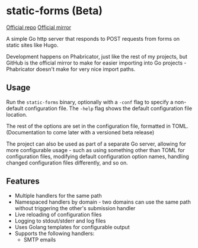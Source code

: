 # static-forms (Beta)

[Official repo](https://dev.shadow53.com/diffusion/10/)
[Official mirror](https://github.com/BluestNight/static-forms/)

A simple Go http server that responds to POST requests from forms on static
sites like Hugo.

Development happens on Phabricator, just like the rest of my projects, but
GitHub is the official mirror to make for easier importing into Go projects -
Phabricator doesn't make for very nice import paths.

## Usage

Run the `static-forms` binary, optionally with a `-conf` flag to specify a
non-default configuration file. The `-help` flag shows the default
configuration file location.

The rest of the options are set in the configuration file, formatted in TOML.
(Documentation to come later with a versioned beta release)

The project can also be used as part of a separate Go server, allowing for
more configurable usage - such as using something other than TOML for
configuration files, modifying default configuration option names, handling
changed configuration files differently, and so on.

## Features

- Multiple handlers for the same path
- Namespaced handlers by domain - two domains can use the same path without
  triggering the other's submission handler
- Live reloading of configuration files
- Logging to stdout/stderr and log files
- Uses Golang templates for configurable output
- Supports the following handlers:
    - SMTP emails
